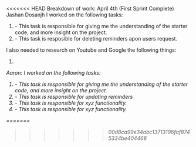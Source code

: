 <<<<<<< HEAD
Breakdown of work:
April 4th (First Sprint Complete)
Jashan Dosanjh
I worked on the following tasks:
1. <Watch Videos one-three> - This task is responsible for giving me the understanding of the starter code, and more insight on the project.
2. <Delete Reminder> - This task is resposible for deleting reminders apon users request.

I also needed to research on Youtube and Google the following things:
1. <I had to research on what things like findIndex do and how to work with them. The research was through google. >

Aaron:
I worked on the following tasks:
1. <Watch Videos one-three> - This task is responsible for giving me the understanding of the starter code, and more insight on the project.
2. <update reminder> - This task is responsible for updating reminders
3. <Insert Some Task Here> - This task is responsible for xyz functionality.
4. <Insert Some Task Here> - This task is responsible for xyz functionality.


=======

>>>>>>> 00d8ca99e34abc13713196faf8745334be404468
